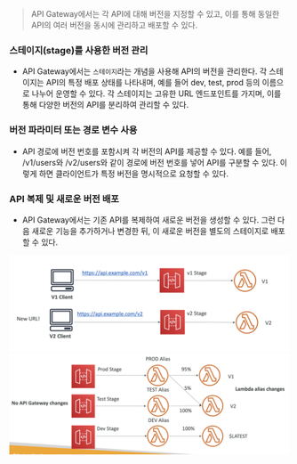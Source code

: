 > API Gateway에서는 각 API에 대해 버전을 지정할 수 있고, 이를 통해 동일한 API의 여러 버전을 동시에 관리하고 배포할 수 있다.

### 스테이지(stage)를 사용한 버전 관리
- API Gateway에서는 `스테이지`라는 개념을 사용해 API의 버전을 관리한다. 각 스테이지는 API의 특정 배포 상태를 나타내며, 예를 들어 dev, test, prod 등의 이름으로 나누어 운영할 수 있다. 각 스테이지는 고유한 URL 엔드포인트를 가지며, 이를 통해 다양한 버전의 API를 분리하여 관리할 수 있다.

### 버전 파라미터 또는 경로 변수 사용
- API 경로에 버전 번호를 포함시켜 각 버전의 API를 제공할 수 있다. 예를 들어, /v1/users와 /v2/users와 같이 경로에 버전 번호를 넣어 API를 구분할 수 있다. 이렇게 하면 클라이언트가 특정 버전을 명시적으로 요청할 수 있다.

### API 복제 및 새로운 버전 배포
- API Gateway에서는 기존 API를 복제하여 새로운 버전을 생성할 수 있다. 그런 다음 새로운 기능을 추가하거나 변경한 뒤, 이 새로운 버전을 별도의 스테이지로 배포할 수 있다.

![](images/api_gateway_stage.png)
![](images/api_gateway_version.png)